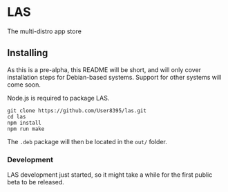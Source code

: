 # LAS
The multi-distro app store

## Installing
As this is a pre-alpha, this README will be short, and will only cover installation steps for Debian-based systems. Support for other systems will come soon.

Node.js is required to package LAS.


```
git clone https://github.com/User8395/las.git
cd las
npm install
npm run make
```

The `.deb` package will then be located in the `out/` folder.

### Development
LAS development just started, so it might take a while for the first public beta to be released.
